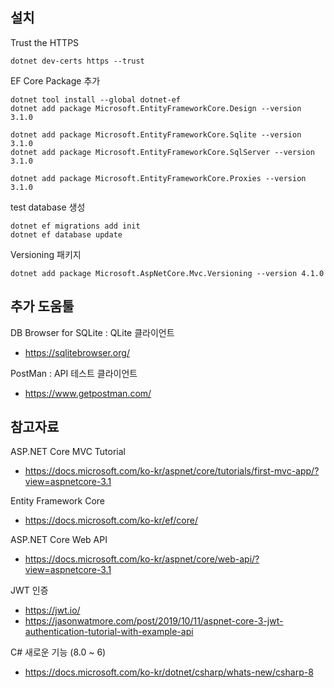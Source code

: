 ## 설치

Trust the HTTPS

```
dotnet dev-certs https --trust
```

EF Core Package 추가

```
dotnet tool install --global dotnet-ef
dotnet add package Microsoft.EntityFrameworkCore.Design --version 3.1.0

dotnet add package Microsoft.EntityFrameworkCore.Sqlite --version 3.1.0
dotnet add package Microsoft.EntityFrameworkCore.SqlServer --version 3.1.0

dotnet add package Microsoft.EntityFrameworkCore.Proxies --version 3.1.0
```

test database 생성

```
dotnet ef migrations add init
dotnet ef database update
```

Versioning 패키지

```
dotnet add package Microsoft.AspNetCore.Mvc.Versioning --version 4.1.0
```

## 추가 도움툴

DB Browser for SQLite : QLite 클라이언트

- <https://sqlitebrowser.org/>

PostMan : API 테스트 클라이언트

- <https://www.getpostman.com/>

## 참고자료

ASP.NET Core MVC Tutorial

- <https://docs.microsoft.com/ko-kr/aspnet/core/tutorials/first-mvc-app/?view=aspnetcore-3.1>

Entity Framework Core

- <https://docs.microsoft.com/ko-kr/ef/core/>

ASP.NET Core Web API

- <https://docs.microsoft.com/ko-kr/aspnet/core/web-api/?view=aspnetcore-3.1>

JWT 인증

- <https://jwt.io/>
- <https://jasonwatmore.com/post/2019/10/11/aspnet-core-3-jwt-authentication-tutorial-with-example-api>

C# 새로운 기능 (8.0 ~ 6)

- <https://docs.microsoft.com/ko-kr/dotnet/csharp/whats-new/csharp-8>
